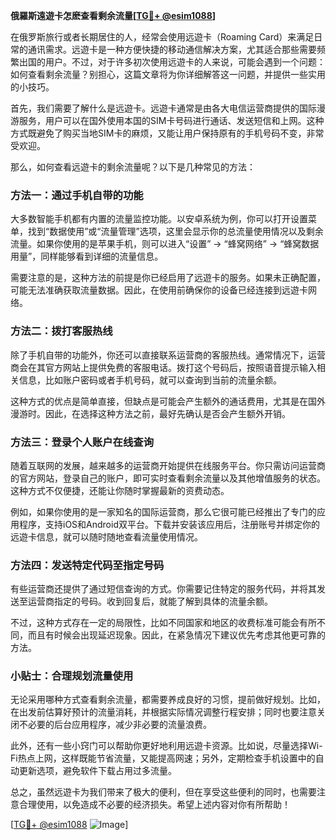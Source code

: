 **俄羅斯遠遊卡怎麽查看剩余流量[[TG💪+ @esim1088](https://t.me/s/esim1088)]**

在俄罗斯旅行或者长期居住的人，经常会使用远遊卡（Roaming Card）来满足日常的通讯需求。远遊卡是一种方便快捷的移动通信解决方案，尤其适合那些需要频繁出国的用户。不过，对于许多初次使用远遊卡的人来说，可能会遇到一个问题：如何查看剩余流量？别担心，这篇文章将为你详细解答这一问题，并提供一些实用的小技巧。

首先，我们需要了解什么是远遊卡。远遊卡通常是由各大电信运营商提供的国际漫游服务，用户可以在国外使用本国的SIM卡号码进行通话、发送短信和上网。这种方式既避免了购买当地SIM卡的麻烦，又能让用户保持原有的手机号码不变，非常受欢迎。

那么，如何查看远遊卡的剩余流量呢？以下是几种常见的方法：

### 方法一：通过手机自带的功能

大多数智能手机都有内置的流量监控功能。以安卓系统为例，你可以打开设置菜单，找到“数据使用”或“流量管理”选项，这里会显示你的总流量使用情况以及剩余流量。如果你使用的是苹果手机，则可以进入“设置” -> “蜂窝网络” -> “蜂窝数据用量”，同样能够看到详细的流量信息。

需要注意的是，这种方法的前提是你已经启用了远遊卡的服务。如果未正确配置，可能无法准确获取流量数据。因此，在使用前确保你的设备已经连接到远遊卡网络。

### 方法二：拨打客服热线

除了手机自带的功能外，你还可以直接联系运营商的客服热线。通常情况下，运营商会在其官方网站上提供免费的客服电话。拨打这个号码后，按照语音提示输入相关信息，比如账户密码或者手机号码，就可以查询到当前的流量余额。

这种方式的优点是简单直接，但缺点是可能会产生额外的通话费用，尤其是在国外漫游时。因此，在选择这种方法之前，最好先确认是否会产生额外开销。

### 方法三：登录个人账户在线查询

随着互联网的发展，越来越多的运营商开始提供在线服务平台。你只需访问运营商的官方网站，登录自己的账户，即可实时查看剩余流量以及其他增值服务的状态。这种方式不仅便捷，还能让你随时掌握最新的资费动态。

例如，如果你使用的是一家知名的国际运营商，那么它很可能已经推出了专门的应用程序，支持iOS和Android双平台。下载并安装该应用后，注册账号并绑定你的远遊卡信息，就可以随时随地查看流量使用情况。

### 方法四：发送特定代码至指定号码

有些运营商还提供了通过短信查询的方式。你需要记住特定的服务代码，并将其发送至运营商指定的号码。收到回复后，就能了解到具体的流量余额。

不过，这种方式存在一定的局限性，比如不同国家和地区的收费标准可能会有所不同，而且有时候会出现延迟现象。因此，在紧急情况下建议优先考虑其他更可靠的方法。

### 小贴士：合理规划流量使用

无论采用哪种方式查看剩余流量，都需要养成良好的习惯，提前做好规划。比如，在出发前估算好预计的流量消耗，并根据实际情况调整行程安排；同时也要注意关闭不必要的后台应用程序，减少非必要的流量浪费。

此外，还有一些小窍门可以帮助你更好地利用远遊卡资源。比如说，尽量选择Wi-Fi热点上网，这样既能节省流量，又能提高网速；另外，定期检查手机设置中的自动更新选项，避免软件下载占用过多流量。

总之，虽然远遊卡为我们带来了极大的便利，但在享受这些便利的同时，也需要注意合理使用，以免造成不必要的经济损失。希望上述内容对你有所帮助！

[[TG💪+ @esim1088](https://t.me/s/esim1088) ![Image](https://i.postimg.cc/4NQfJmqS/Snipaste-2025-05-13-00-14-12.png)]